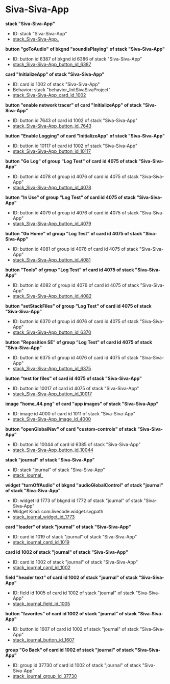 # Siva-Siva-App
**stack "Siva-Siva-App"**
* ID: stack "Siva-Siva-App"
* [stack_Siva-Siva-App_](./ScriptTracker/Siva-Siva-App_Scripts/stack_Siva-Siva-App_.livecodescript)

**button "goToAudio" of bkgnd "soundIsPlaying" of stack "Siva-Siva-App"**
* ID: button id 6387 of bkgnd id 6386 of stack "Siva-Siva-App"
* [stack_Siva-Siva-App_button_id_6387](./ScriptTracker/Siva-Siva-App_Scripts/stack_Siva-Siva-App_button_id_6387.livecodescript)

**card "InitializeApp" of stack "Siva-Siva-App"**
* ID: card id 1002 of stack "Siva-Siva-App"
* Behavior: stack "behavior_InitSivaSivaProject"
* [stack_Siva-Siva-App_card_id_1002](./ScriptTracker/Siva-Siva-App_Scripts/stack_Siva-Siva-App_card_id_1002.livecodescript)

**button "enable network tracer" of card "InitializeApp" of stack "Siva-Siva-App"**
* ID: button id 7643 of card id 1002 of stack "Siva-Siva-App"
* [stack_Siva-Siva-App_button_id_7643](./ScriptTracker/Siva-Siva-App_Scripts/stack_Siva-Siva-App_button_id_7643.livecodescript)

**button "Enable Logging" of card "InitializeApp" of stack "Siva-Siva-App"**
* ID: button id 10117 of card id 1002 of stack "Siva-Siva-App"
* [stack_Siva-Siva-App_button_id_10117](./ScriptTracker/Siva-Siva-App_Scripts/stack_Siva-Siva-App_button_id_10117.livecodescript)

**button "Go Log" of group "Log Test" of card id 4075 of stack "Siva-Siva-App"**
* ID: button id 4078 of group id 4076 of card id 4075 of stack "Siva-Siva-App"
* [stack_Siva-Siva-App_button_id_4078](./ScriptTracker/Siva-Siva-App_Scripts/stack_Siva-Siva-App_button_id_4078.livecodescript)

**button "In Use" of group "Log Test" of card id 4075 of stack "Siva-Siva-App"**
* ID: button id 4079 of group id 4076 of card id 4075 of stack "Siva-Siva-App"
* [stack_Siva-Siva-App_button_id_4079](./ScriptTracker/Siva-Siva-App_Scripts/stack_Siva-Siva-App_button_id_4079.livecodescript)

**button "Go Home" of group "Log Test" of card id 4075 of stack "Siva-Siva-App"**
* ID: button id 4081 of group id 4076 of card id 4075 of stack "Siva-Siva-App"
* [stack_Siva-Siva-App_button_id_4081](./ScriptTracker/Siva-Siva-App_Scripts/stack_Siva-Siva-App_button_id_4081.livecodescript)

**button "Tools" of group "Log Test" of card id 4075 of stack "Siva-Siva-App"**
* ID: button id 4082 of group id 4076 of card id 4075 of stack "Siva-Siva-App"
* [stack_Siva-Siva-App_button_id_4082](./ScriptTracker/Siva-Siva-App_Scripts/stack_Siva-Siva-App_button_id_4082.livecodescript)

**button "setStackFiles" of group "Log Test" of card id 4075 of stack "Siva-Siva-App"**
* ID: button id 6370 of group id 4076 of card id 4075 of stack "Siva-Siva-App"
* [stack_Siva-Siva-App_button_id_6370](./ScriptTracker/Siva-Siva-App_Scripts/stack_Siva-Siva-App_button_id_6370.livecodescript)

**button "Reposition SE" of group "Log Test" of card id 4075 of stack "Siva-Siva-App"**
* ID: button id 6375 of group id 4076 of card id 4075 of stack "Siva-Siva-App"
* [stack_Siva-Siva-App_button_id_6375](./ScriptTracker/Siva-Siva-App_Scripts/stack_Siva-Siva-App_button_id_6375.livecodescript)

**button "test for files" of card id 4075 of stack "Siva-Siva-App"**
* ID: button id 10017 of card id 4075 of stack "Siva-Siva-App"
* [stack_Siva-Siva-App_button_id_10017](./ScriptTracker/Siva-Siva-App_Scripts/stack_Siva-Siva-App_button_id_10017.livecodescript)

**image "home_44.png" of card "app images" of stack "Siva-Siva-App"**
* ID: image id 4000 of card id 1011 of stack "Siva-Siva-App"
* [stack_Siva-Siva-App_image_id_4000](./ScriptTracker/Siva-Siva-App_Scripts/stack_Siva-Siva-App_image_id_4000.livecodescript)

**button "openGlobalNav" of card "custom-controls" of stack "Siva-Siva-App"**
* ID: button id 10044 of card id 6385 of stack "Siva-Siva-App"
* [stack_Siva-Siva-App_button_id_10044](./ScriptTracker/Siva-Siva-App_Scripts/stack_Siva-Siva-App_button_id_10044.livecodescript)

**stack "journal" of stack "Siva-Siva-App"**
* ID: stack "journal" of stack "Siva-Siva-App"
* [stack_journal_](./ScriptTracker/Siva-Siva-App_Scripts/stack_journal_.livecodescript)

**widget "turnOffAudio" of bkgnd "audioGlobalControl" of stack "journal" of stack "Siva-Siva-App"**
* ID: widget id 1773 of bkgnd id 1772 of stack "journal" of stack "Siva-Siva-App"
* Widget Kind: com.livecode.widget.svgpath
* [stack_journal_widget_id_1773](./ScriptTracker/Siva-Siva-App_Scripts/stack_journal_widget_id_1773.livecodescript)

**card "loader" of stack "journal" of stack "Siva-Siva-App"**
* ID: card id 1019 of stack "journal" of stack "Siva-Siva-App"
* [stack_journal_card_id_1019](./ScriptTracker/Siva-Siva-App_Scripts/stack_journal_card_id_1019.livecodescript)

**card id 1002 of stack "journal" of stack "Siva-Siva-App"**
* ID: card id 1002 of stack "journal" of stack "Siva-Siva-App"
* [stack_journal_card_id_1002](./ScriptTracker/Siva-Siva-App_Scripts/stack_journal_card_id_1002.livecodescript)

**field "header text" of card id 1002 of stack "journal" of stack "Siva-Siva-App"**
* ID: field id 1005 of card id 1002 of stack "journal" of stack "Siva-Siva-App"
* [stack_journal_field_id_1005](./ScriptTracker/Siva-Siva-App_Scripts/stack_journal_field_id_1005.livecodescript)

**button "favorites" of card id 1002 of stack "journal" of stack "Siva-Siva-App"**
* ID: button id 1607 of card id 1002 of stack "journal" of stack "Siva-Siva-App"
* [stack_journal_button_id_1607](./ScriptTracker/Siva-Siva-App_Scripts/stack_journal_button_id_1607.livecodescript)

**group "Go Back" of card id 1002 of stack "journal" of stack "Siva-Siva-App"**
* ID: group id 37730 of card id 1002 of stack "journal" of stack "Siva-Siva-App"
* [stack_journal_group_id_37730](./ScriptTracker/Siva-Siva-App_Scripts/stack_journal_group_id_37730.livecodescript)

